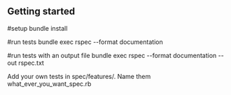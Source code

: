## Getting started

#setup
bundle install

#run tests
bundle exec rspec --format documentation

#run tests with an output file
bundle exec rspec --format documentation --out rspec.txt

Add your own tests in spec/features/.  Name them what_ever_you_want_spec.rb